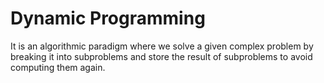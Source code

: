 # Dynamic Programming   
It is an algorithmic paradigm where we solve a given complex problem by breaking it into subproblems and store the result of subproblems to avoid computing them again.


